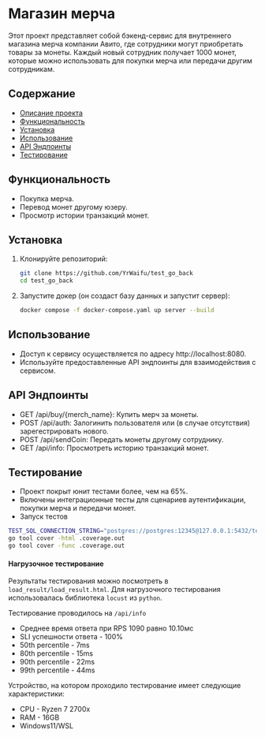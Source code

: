 # Магазин мерча

Этот проект представляет собой бэкенд-сервис для внутреннего магазина мерча компании Авито, где сотрудники могут приобретать товары за монеты. Каждый новый сотрудник получает 1000 монет, которые можно использовать для покупки мерча или передачи другим сотрудникам.

## Содержание
- [Описание проекта](#описание-проекта)
- [Функциональность](#функциональность)
- [Установка](#установка)
- [Использование](#использование)
- [API Эндпоинты](#api-эндпоинты)
- [Тестирование](#тестирование)

## Функциональность
- Покупка мерча.
- Перевод монет другому юзеру.
- Просмотр истории транзакций монет.

## Установка

1. Клонируйте репозиторий:
   ```bash
   git clone https://github.com/YrWaifu/test_go_back
   cd test_go_back
   ```

2. Запустите докер (он создаст базу данных и запустит сервер):
   ```bash
   docker compose -f docker-compose.yaml up server --build
   ```

## Использование

* Доступ к сервису осуществляется по адресу http://localhost:8080.
* Используйте предоставленные API эндпоинты для взаимодействия с сервисом.

## API Эндпоинты
* GET /api/buy/{merch_name}: Купить мерч за монеты. 
* POST /api/auth: Залогинить пользователя или (в случае отсутствия) зарегестрировать нового.
* POST /api/sendCoin: Передать монеты другому сотруднику.
* GET /api/info: Просмотреть историю транзакций монет.

## Тестирование

* Проект покрыт юнит тестами более, чем на 65%.
* Включены интеграционные тесты для сценариев аутентификации, покупки мерча и передачи монет.
* Запуск тестов 
```bash
TEST_SQL_CONNECTION_STRING="postgres://postgres:12345@127.0.0.1:5432/test?sslmode=disable" go test ./...
go tool cover -html .coverage.out 
go tool cover -func .coverage.out 
```
#### Нагрузочное тестирование

Результаты тестирования можно посмотреть в `load_result/load_result.html`. Для нагрузочного тестирования использовалась библиотека `locust` из `python`.

Тестирование проводилось на `/api/info`
* Среднее время ответа при RPS 1090 равно 10.10мс
* SLI успешности ответа - 100%
* 50th percentile - 7ms
* 80th percentile - 15ms
* 90th percentile - 22ms
* 99th percentile - 44ms

Устройство, на котором проходило тестирование имеет следующие характеристики:
* CPU - Ryzen 7 2700x
* RAM - 16GB
* Windows11/WSL
